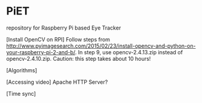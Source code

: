 # PiET
repository for Raspberry Pi based Eye Tracker

[Install OpenCV on RPI]
Follow steps from http://www.pyimagesearch.com/2015/02/23/install-opencv-and-python-on-your-raspberry-pi-2-and-b/.
In step 9, use opencv-2.4.13.zip instead of opencv-2.4.10.zip. Caution: this step takes about 10 hours!

[Algorithms]

[Accessing video] 
Apache HTTP Server?

[Time sync]

